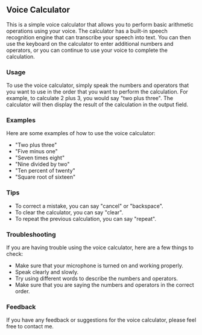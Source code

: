 ## Voice Calculator

This is a simple voice calculator that allows you to perform basic arithmetic operations using your voice. The calculator has a built-in speech recognition engine that can transcribe your speech into text. You can then use the keyboard on the calculator to enter additional numbers and operators, or you can continue to use your voice to complete the calculation.

### Usage

To use the voice calculator, simply speak the numbers and operators that you want to use in the order that you want to perform the calculation. For example, to calculate 2 plus 3, you would say "two plus three". The calculator will then display the result of the calculation in the output field.

### Examples

Here are some examples of how to use the voice calculator:

* "Two plus three"
* "Five minus one"
* "Seven times eight"
* "Nine divided by two"
* "Ten percent of twenty"
* "Square root of sixteen"

### Tips

* To correct a mistake, you can say "cancel" or "backspace".
* To clear the calculator, you can say "clear".
* To repeat the previous calculation, you can say "repeat".

### Troubleshooting

If you are having trouble using the voice calculator, here are a few things to check:

* Make sure that your microphone is turned on and working properly.
* Speak clearly and slowly.
* Try using different words to describe the numbers and operators.
* Make sure that you are saying the numbers and operators in the correct order.

### Feedback

If you have any feedback or suggestions for the voice calculator, please feel free to contact me.
